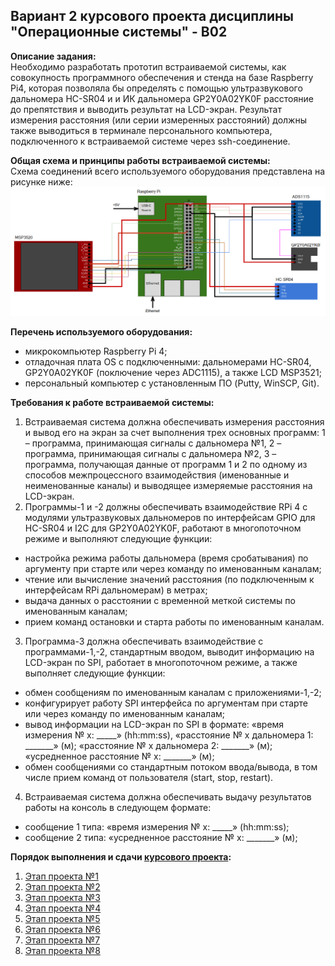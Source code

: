 ## Вариант 2 курсового проекта дисциплины "Операционные системы" - В02

__Описание задания:__  
Необходимо разработать прототип встраиваемой системы, как совокупность программного обеспечения и стенда на базе Raspberry Pi4, которая позволяла бы определять c помощью ультразвукового дальномера HC-SR04 и и ИК дальномера GP2Y0A02YK0F расстояние до препятствия и выводить результат на LCD-экран. Результат измерения расстояния (или серии измеренных расстояний) должны также выводиться в терминале персонального компьютера, подключенного к встраиваемой системе через ssh-соединение.   

__Общая схема и принципы работы встраиваемой системы:__  
Схема соединений всего используемого оборудования представлена на рисунке ниже:  
![Схема варианта 2](var_02_scheme.png)


__Перечень используемого оборудования:__
* микрокомпьютер Raspberry Pi 4;
* отладочная плата OS с подключенными: дальномерами HC-SR04, GP2Y0A02YK0F (поключение через ADC1115), а также LCD MSP3521;
* персональный компьютер c установленным ПО (Putty, WinSCP, Git).

__Требования к работе встраиваемой системы:__  
1. Встраиваемая система должна обеспечивать измерения расстояния и вывод его на экран за счет выполнения трех основных программ: 1 – программа, принимающая сигналы с дальномера №1, 2 – программа, принимающая сигналы с дальномера №2, 3 – программа, получающая данные от программ 1 и 2 по одному из способов межпроцессного взаимодействия (именованные и неименованные каналы) и выводящее измеряемые расстояния на LCD-экран.
2. Программы-1 и -2 должны обеспечивать взаимодействие RPi 4 с модулями ультразвуковых дальномеров по интерфейсам GPIO для HC-SR04 и I2C для GP2Y0A02YK0F, работают в многопоточном режиме и выполняют следующие функции:
* настройка режима работы дальномера (время сробатывания) по аргументу при старте или через команду по именованным каналам;
* чтение или вычисление значений расстояния (по подключенным к интерфейсам RPi дальномерам) в метрах;
* выдача данных о расстоянии с временной меткой системы по именованным каналам;
* прием команд остановки и старта работы по именованным каналам.
3. Программа-3 должна обеспечивать взаимодействие с программами-1,-2, стандартным вводом, выводит информацию на LCD-экран по SPI, работает в многопоточном режиме, а также выполняет следующие функции:
* обмен сообщениям по именованным каналам с приложениями-1,-2;
* конфигурирует работу SPI интерфейса по аргументам при старте или через команду по именованным каналам;
* вывод информации на LCD-экран по SPI в формате: «время измерения № х: _____» (hh:mm:ss), «расстояние № х дальномера 1: _______» (м); «расстояние № х дальномера 2: _______» (м); «усредненное расстояние № х: _______» (м);
* обмен сообщениями со стандартным потоком ввода/вывода, в том числе прием команд от пользователя (start, stop, restart).
4. Встраиваемая система должна обеспечивать выдачу результатов работы на консоль в следующем формате: 
* сообщение 1 типа: «время измерения № х: _____» (hh:mm:ss);
* сообщение 2 типа: «усредненное расстояние № х: _______» (м);

__Порядок выполнения и сдачи [курсового проекта](var_02_task.md):__
1. [Этап проекта №1](var_02_stage_01.md)
2. [Этап проекта №2](var_02_stage_02.md)
3. [Этап проекта №3](var_02_stage_03.md)
4. [Этап проекта №4](var_02_stage_04.md)
5. [Этап проекта №5](var_02_stage_05.md)
6. [Этап проекта №6](var_02_stage_06.md)
7. [Этап проекта №7](var_02_stage_07.md)
8. [Этап проекта №8](var_02_stage_08.md)
